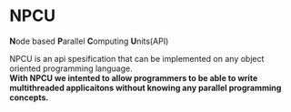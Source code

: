 # NPCU
**N**ode based **P**arallel **C**omputing **U**nits(API)

NPCU is an api spesification that can be implemented on any object oriented programming language.<br>
**With NPCU we intented to allow programmers to be able to write multithreaded applicaitons without knowing any parallel programming concepts.**

